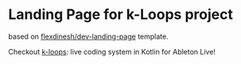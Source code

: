 # Landing Page for k-Loops project

based on [flexdinesh/dev-landing-page](https://github.com/flexdinesh/dev-landing-page) template.

Checkout [k-loops](https://github.com/Onuchin-Artem/k-Loops): live coding system in Kotlin for Ableton Live!
